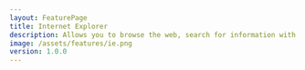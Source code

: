 ```yaml
---
layout: FeaturePage
title: Internet Explorer
description: Allows you to browse the web, search for information with Bing as the default search engine
image: /assets/features/ie.png
version: 1.0.0
---
```

